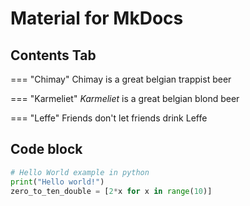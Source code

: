 # Material for MkDocs

## Contents Tab

=== "Chimay"
  Chimay is a great belgian trappist beer

=== "Karmeliet"
  *Karmeliet* is a great belgian blond beer

=== "Leffe"
  Friends don't let friends drink Leffe

## Code block

```python
# Hello World example in python
print("Hello world!")
zero_to_ten_double = [2*x for x in range(10)]
```
